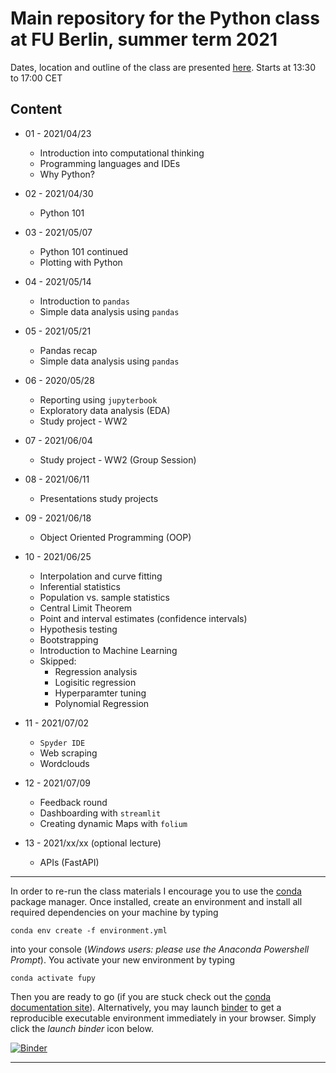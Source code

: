 # Main repository for the Python class at FU Berlin, summer term 2021

Dates, location and outline of the class are presented [here](https://www.fu-berlin.de/vv/de/lv/658261).
Starts at 13:30 to 17:00 CET

## Content

- 01 - 2021/04/23

  - Introduction into computational thinking
  - Programming languages and IDEs
  - Why Python?

- 02 - 2021/04/30

  - Python 101

- 03 - 2021/05/07

  - Python 101 continued
  - Plotting with Python

- 04 - 2021/05/14

  - Introduction to `pandas`
  - Simple data analysis using `pandas`

- 05 - 2021/05/21

  - Pandas recap
  - Simple data analysis using `pandas`

- 06 - 2020/05/28

  - Reporting using `jupyterbook`
  - Exploratory data analysis (EDA)
  - Study project - WW2

- 07 - 2021/06/04

  - Study project - WW2 (Group Session)

- 08 - 2021/06/11

  - Presentations study projects

- 09 - 2021/06/18

  - Object Oriented Programming (OOP)

- 10 - 2021/06/25
  
  - Interpolation and curve fitting
  - Inferential statistics
  - Population vs. sample statistics
  - Central Limit Theorem
  - Point and interval estimates (confidence intervals)
  - Hypothesis testing
  - Bootstrapping
  - Introduction to Machine Learning
  - Skipped:
    - Regression analysis
    - Logisitic regression
    - Hyperparamter tuning
    - Polynomial Regression

* 11 - 2021/07/02
  
  - `Spyder IDE`
  - Web scraping
  - Wordclouds

* 12 - 2021/07/09

  - Feedback round
  - Dashboarding with `streamlit`
  - Creating dynamic Maps with `folium` 
  
* 13 - 2021/xx/xx (optional lecture)

  - APIs (FastAPI)
  
---

In order to re-run the class materials I encourage you to use the [conda](https://conda.io/docs/) package manager. Once installed, create an environment and install all required dependencies on your machine by typing

`conda env create -f environment.yml`

into your console (_Windows users: please use the Anaconda Powershell Prompt_). You activate your new environment by typing

`conda activate fupy`

Then you are ready to go (if you are stuck check out the [conda documentation site](https://conda.io/docs/user-guide/tasks/manage-environments.html#)). Alternatively, you may launch [binder](https://mybinder.org/) to get a reproducible executable environment immediately in your browser. Simply click the _launch binder_ icon below.

[![Binder](https://mybinder.org/badge_logo.svg)](https://mybinder.org/v2/gh/eotp/python-FU-class/master?urlpath=lab)

---
